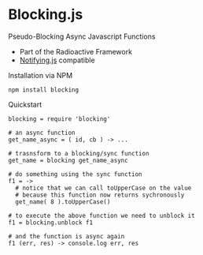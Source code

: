 # Blocking.js
Pseudo-Blocking Async Javascript Functions

* Part of the Radioactive Framework
* [Notifying.js](http://github.com/aldonline/notifying.js) compatible

Installation via NPM

    npm install blocking

Quickstart

    blocking = require 'blocking'
    
    # an async function
    get_name_async = ( id, cb ) -> ...
    
    # trasnsform to a blocking/sync function
    get_name = blocking get_name_async
    
    # do something using the sync function
    f1 = ->
      # notice that we can call toUpperCase on the value
      # because this function now returns sychronously
      get_name( 8 ).toUpperCase()
    
    # to execute the above function we need to unblock it
    f1 = blocking.unblock f1
    
    # and the function is async again
    f1 (err, res) -> console.log err, res
    
    
    
    



